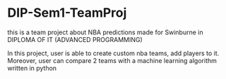 # DIP-Sem1-TeamProj
this is a team project about NBA predictions made for Swinburne in DIPLOMA OF IT (ADVANCED PROGRAMMING)

In this project, user is able to create custom nba teams, add players to it. 
Moreover, user can compare 2 teams with a machine learning algorithm written in python
